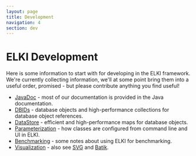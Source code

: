```yaml
---
layout: page
title: Development
navigation: 4
section: dev
---
```


ELKI Development
================

Here is some information to start with for developing in the ELKI framework. We're currently collecting information, we'll at some point bring them into a useful order, promised - but please contribute anything you find useful!

-   [JavaDoc](/dev/javadoc) - most of our documentation is provided in the Java documentation.
-   [DBIDs](/dev/dbids) - database objects and high-performance collections for database object references.
-   [DataStore](/dev/data_store) - efficient and high-performance maps for database objects.
-   [Parameterization](/dev/parameterization) - how classes are configured from command line and UI in ELKI.
-   [Benchmarking](/benchmarking) - some notes about using ELKI for benchmarking.
-   [Visualization](/algorithms/visualization) - also see [SVG](/dev/svg) and [Batik](/dev/batik).

